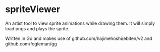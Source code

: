 # spriteViewer
An artist tool to view sprite animations while drawing them. It will simply load pngs and plays the sprite.

Written in Go and makes use of github.com/hajimehoshi/ebiten/v2 and github.com/fogleman/gg
